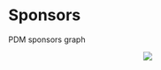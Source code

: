 # Sponsors

PDM sponsors graph

<p align="center">
    <img src="https://cdn.jsdelivr.net/gh/pdm-project/sponsors/sponsors.svg"/>
</p>
